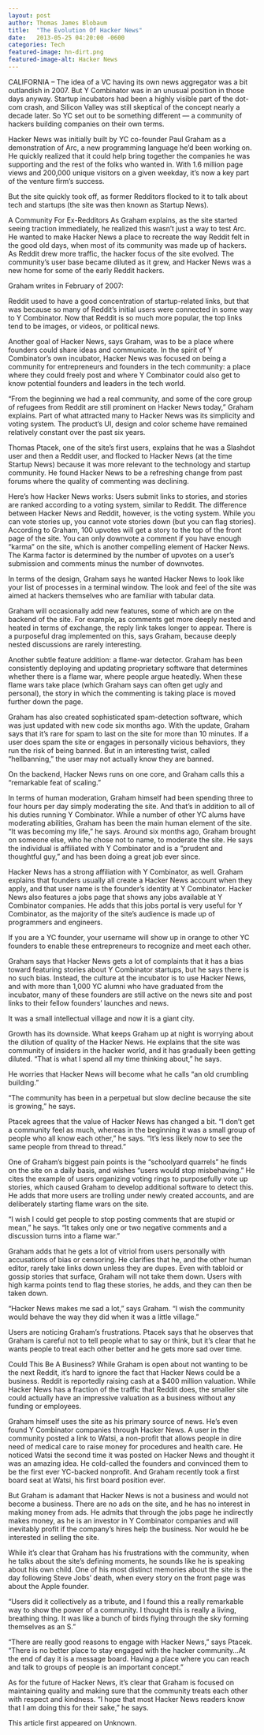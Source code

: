 ```yaml
---
layout: post
author: Thomas James Blobaum 
title:  "The Evolution Of Hacker News"
date:   2013-05-25 04:20:00 -0600
categories: Tech 
featured-image: hn-dirt.png
featured-image-alt: Hacker News 
---
```

CALIFORNIA – The idea of a VC having its own news aggregator was a bit outlandish in 2007. But Y Combinator was in an unusual position in those days anyway. Startup incubators had been a highly visible part of the dot-com crash, and Silicon Valley was still skeptical of the concept nearly a decade later. So YC set out to be something different — a community of hackers building companies on their own terms.

Hacker News was initially built by YC co-founder Paul Graham as a demonstration of Arc, a new programming language he’d been working on. He quickly realized that it could help bring together the companies he was supporting and the rest of the folks who wanted in. With 1.6 million page views and 200,000 unique visitors on a given weekday, it’s now a key part of the venture firm’s success.

But the site quickly took off, as former Redditors flocked to it to talk about tech and startups (the site was then known as Startup News).

A Community For Ex-Redditors
As Graham explains, as the site started seeing traction immediately, he realized this wasn’t just a way to test Arc. He wanted to make Hacker News a place to recreate the way Reddit felt in the good old days, when most of its community was made up of hackers. As Reddit drew more traffic, the hacker focus of the site evolved. The community’s user base became diluted as it grew, and Hacker News was a new home for some of the early Reddit hackers.

Graham writes in February of 2007:

Reddit used to have a good concentration of startup-related links, but that was because so many of Reddit’s initial users were connected in some way to Y Combinator. Now that Reddit is so much more popular, the top links tend to be images, or videos, or political news.

Another goal of Hacker News, says Graham, was to be a place where founders could share ideas and communicate. In the spirit of Y Combinator’s own incubator, Hacker News was focused on being a community for entrepreneurs and founders in the tech community: a place where they could freely post and where Y Combinator could also get to know potential founders and leaders in the tech world.

“From the beginning we had a real community, and some of the core group of refugees from Reddit are still prominent on Hacker News today,” Graham explains. Part of what attracted many to Hacker News was its simplicity and voting system. The product’s UI, design and color scheme have remained relatively constant over the past six years.

Thomas Ptacek, one of the site’s first users, explains that he was a Slashdot user and then a Reddit user, and flocked to Hacker News (at the time Startup News) because it was more relevant to the technology and startup community. He found Hacker News to be a refreshing change from past forums where the quality of commenting was declining.

Here’s how Hacker News works: Users submit links to stories, and stories are ranked according to a voting system, similar to Reddit. The difference between Hacker News and Reddit, however, is the voting system. While you can vote stories up, you cannot vote stories down (but you can flag stories). According to Graham, 100 upvotes will get a story to the top of the front page of the site. You can only downvote a comment if you have enough “karma” on the site, which is another compelling element of Hacker News. The Karma factor is determined by the number of upvotes on a user’s submission and comments minus the number of downvotes.

In terms of the design, Graham says he wanted Hacker News to look like your list of processes in a terminal window. The look and feel of the site was aimed at hackers themselves who are familiar with tabular data.

Graham will occasionally add new features, some of which are on the backend of the site. For example, as comments get more deeply nested and heated in terms of exchange, the reply link takes longer to appear. There is a purposeful drag implemented on this, says Graham, because deeply nested discussions are rarely interesting.

Another subtle feature addition: a flame-war detector. Graham has been consistently deploying and updating proprietary software that determines whether there is a flame war, where people argue heatedly. When these flame wars take place (which Graham says can often get ugly and personal), the story in which the commenting is taking place is moved further down the page.

Graham has also created sophisticated spam-detection software, which was just updated with new code six months ago. With the update, Graham says that it’s rare for spam to last on the site for more than 10 minutes. If a user does spam the site or engages in personally vicious behaviors, they run the risk of being banned. But in an interesting twist, called “hellbanning,” the user may not actually know they are banned.

On the backend, Hacker News runs on one core, and Graham calls this a “remarkable feat of scaling.”

In terms of human moderation, Graham himself had been spending three to four hours per day simply moderating the site. And that’s in addition to all of his duties running Y Combinator. While a number of other YC alums have moderating abilities, Graham has been the main human element of the site. “It was becoming my life,” he says. Around six months ago, Graham brought on someone else, who he chose not to name, to moderate the site. He says the individual is affiliated with Y Combinator and is a “prudent and thoughtful guy,” and has been doing a great job ever since.

Hacker News has a strong affiliation with Y Combinator, as well. Graham explains that founders usually all create a Hacker News account when they apply, and that user name is the founder’s identity at Y Combinator. Hacker News also features a jobs page that shows any jobs available at Y Combinator companies. He adds that this jobs portal is very useful for Y Combinator, as the majority of the site’s audience is made up of programmers and engineers.

If you are a YC founder, your username will show up in orange to other YC founders to enable these entrepreneurs to recognize and meet each other.

Graham says that Hacker News gets a lot of complaints that it has a bias toward featuring stories about Y Combinator startups, but he says there is no such bias. Instead, the culture at the incubator is to use Hacker News, and with more than 1,000 YC alumni who have graduated from the incubator, many of these founders are still active on the news site and post links to their fellow founders’ launches and news.

It was a small intellectual village and now it is a giant city.

Growth has its downside. What keeps Graham up at night is worrying about the dilution of quality of the Hacker News. He explains that the site was community of insiders in the hacker world, and it has gradually been getting diluted. “That is what I spend all my time thinking about,” he says.

He worries that Hacker News will become what he calls “an old crumbling building.”

“The community has been in a perpetual but slow decline because the site is growing,” he says.

Ptacek agrees that the value of Hacker News has changed a bit. “I don’t get a community feel as much, whereas in the beginning it was a small group of people who all know each other,” he says. “It’s less likely now to see the same people from thread to thread.”

One of Graham’s biggest pain points is the “schoolyard quarrels” he finds on the site on a daily basis, and wishes “users would stop misbehaving.” He cites the example of users organizing voting rings to purposefully vote up stories, which caused Graham to develop additional software to detect this. He adds that more users are trolling under newly created accounts, and are deliberately starting flame wars on the site.

“I wish I could get people to stop posting comments that are stupid or mean,” he says. “It takes only one or two negative comments and a discussion turns into a flame war.”

Graham adds that he gets a lot of vitriol from users personally with accusations of bias or censoring. He clarifies that he, and the other human editor, rarely take links down unless they are dupes. Even with tabloid or gossip stories that surface, Graham will not take them down. Users with high karma points tend to flag these stories, he adds, and they can then be taken down.

“Hacker News makes me sad a lot,” says Graham. “I wish the community would behave the way they did when it was a little village.”

Users are noticing Graham’s frustrations. Ptacek says that he observes that Graham is careful not to tell people what to say or think, but it’s clear that he wants people to treat each other better and he gets more sad over time.

Could This Be A Business?
While Graham is open about not wanting to be the next Reddit, it’s hard to ignore the fact that Hacker News could be a business. Reddit is reportedly raising cash at a $400 million valuation. While Hacker News has a fraction of the traffic that Reddit does, the smaller site could actually have an impressive valuation as a business without any funding or employees.

Graham himself uses the site as his primary source of news. He’s even found Y Combinator companies through Hacker News. A user in the community posted a link to Watsi, a non-profit that allows people in dire need of medical care to raise money for procedures and health care. He noticed Watsi the second time it was posted on Hacker News and thought it was an amazing idea. He cold-called the founders and convinced them to be the first ever YC-backed nonprofit. And Graham recently took a first board seat at Watsi, his first board position ever.

But Graham is adamant that Hacker News is not a business and would not become a business. There are no ads on the site, and he has no interest in making money from ads. He admits that through the jobs page he indirectly makes money, as he is an investor in Y Combinator companies and will inevitably profit if the company’s hires help the business. Nor would he be interested in selling the site.

While it’s clear that Graham has his frustrations with the community, when he talks about the site’s defining moments, he sounds like he is speaking about his own child. One of his most distinct memories about the site is the day following Steve Jobs’ death, when every story on the front page was about the Apple founder.

“Users did it collectively as a tribute, and I found this a really remarkable way to show the power of a community. I thought this is really a living, breathing thing. It was like a bunch of birds flying through the sky forming themselves as an S.”

“There are really good reasons to engage with Hacker News,” says Ptacek. “There is no better place to stay engaged with the hacker community…At the end of day it is a message board. Having a place where you can reach and talk to groups of people is an important concept.”

As for the future of Hacker News, it’s clear that Graham is focused on maintaining quality and making sure that the community treats each other with respect and kindness. “I hope that most Hacker News readers know that I am doing this for their sake,” he says.

This article first appeared on Unknown. 

<a href="http://thenewworldpost.com/" data-iframely-url></a>

